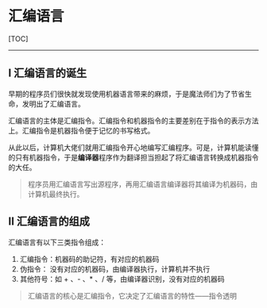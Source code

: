 # 汇编语言

[TOC]

---



## Ⅰ 汇编语言的诞生

早期的程序员们很快就发现使用机器语言带来的麻烦，于是魔法师们为了节省生命，发明出了汇编语言。

> 

汇编语言的主体是汇编指令。汇编指令和机器指令的主要差别在于指令的表示方法上。汇编指令是机器指令便于记忆的书写格式。

> 

从此以后，计算机大佬们就用汇编指令开心地编写汇编程序。可是，计算机能读懂的只有机器指令，于是**编译器**程序作为翻译担当担起了将汇编语言转换成机器指令的大任。

> 程序员用汇编语言写出源程序，再用汇编语言编译器将其编译为机器码，由计算机最终执行。



## Ⅱ 汇编语言的组成

汇编语言有以下三类指令组成：

1. 汇编指令：机器码的助记符，有对应的机器码
2. 伪指令：    没有对应的机器码，由编译器执行，计算机并不执行
3. 其他符号：如 + 、- 、* 、/ 等，由编译器识别，没有对应的机器码

>  汇编语言的核心是汇编指令，它决定了汇编语言的特性——指令透明